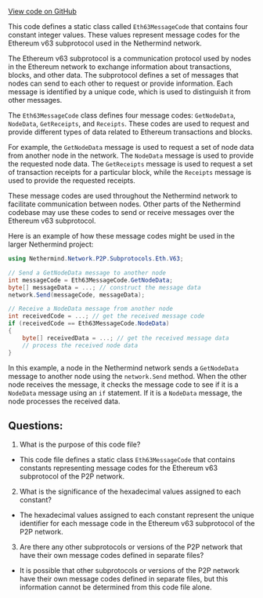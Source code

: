 [View code on GitHub](https://github.com/NethermindEth/nethermind/src/Nethermind/Nethermind.Network/P2P/Subprotocols/Eth/V63/Eth63MessageCode.cs)

This code defines a static class called `Eth63MessageCode` that contains four constant integer values. These values represent message codes for the Ethereum v63 subprotocol used in the Nethermind network. 

The Ethereum v63 subprotocol is a communication protocol used by nodes in the Ethereum network to exchange information about transactions, blocks, and other data. The subprotocol defines a set of messages that nodes can send to each other to request or provide information. Each message is identified by a unique code, which is used to distinguish it from other messages.

The `Eth63MessageCode` class defines four message codes: `GetNodeData`, `NodeData`, `GetReceipts`, and `Receipts`. These codes are used to request and provide different types of data related to Ethereum transactions and blocks. 

For example, the `GetNodeData` message is used to request a set of node data from another node in the network. The `NodeData` message is used to provide the requested node data. The `GetReceipts` message is used to request a set of transaction receipts for a particular block, while the `Receipts` message is used to provide the requested receipts.

These message codes are used throughout the Nethermind network to facilitate communication between nodes. Other parts of the Nethermind codebase may use these codes to send or receive messages over the Ethereum v63 subprotocol. 

Here is an example of how these message codes might be used in the larger Nethermind project:

```csharp
using Nethermind.Network.P2P.Subprotocols.Eth.V63;

// Send a GetNodeData message to another node
int messageCode = Eth63MessageCode.GetNodeData;
byte[] messageData = ...; // construct the message data
network.Send(messageCode, messageData);

// Receive a NodeData message from another node
int receivedCode = ...; // get the received message code
if (receivedCode == Eth63MessageCode.NodeData)
{
    byte[] receivedData = ...; // get the received message data
    // process the received node data
}
``` 

In this example, a node in the Nethermind network sends a `GetNodeData` message to another node using the `network.Send` method. When the other node receives the message, it checks the message code to see if it is a `NodeData` message using an `if` statement. If it is a `NodeData` message, the node processes the received data.
## Questions: 
 1. What is the purpose of this code file?
- This code file defines a static class `Eth63MessageCode` that contains constants representing message codes for the Ethereum v63 subprotocol of the P2P network.

2. What is the significance of the hexadecimal values assigned to each constant?
- The hexadecimal values assigned to each constant represent the unique identifier for each message code in the Ethereum v63 subprotocol of the P2P network.

3. Are there any other subprotocols or versions of the P2P network that have their own message codes defined in separate files?
- It is possible that other subprotocols or versions of the P2P network have their own message codes defined in separate files, but this information cannot be determined from this code file alone.
